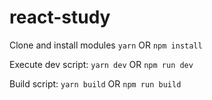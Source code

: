 # react-study

Clone and install modules
`yarn` OR `npm install`

Execute dev script:
`yarn dev` OR `npm run dev`

Build script:
`yarn build` OR `npm run build`
